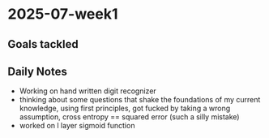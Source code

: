 # 2025-07-week1

## Goals tackled

## Daily Notes
- Working on hand written digit recognizer
- thinking about some questions that shake the foundations of my current knowledge, using first principles, got fucked by taking a wrong assumption, cross entropy == squared error (such a silly mistake)
- worked on l layer sigmoid function

